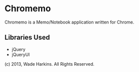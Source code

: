 Chromemo
=========

Chromemo is a Memo/Notebook application written for Chrome.

Libraries Used
--------------
* jQuery
* jQueryUI

(c) 2013, Wade Harkins. All Rights Reserved.
